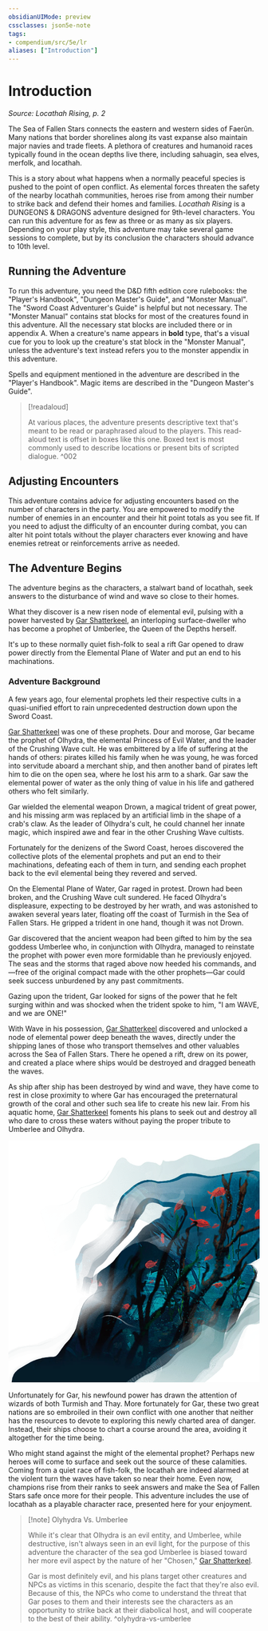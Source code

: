 ```yaml
---
obsidianUIMode: preview
cssclasses: json5e-note
tags:
- compendium/src/5e/lr
aliases: ["Introduction"]
---
```

# Introduction
*Source: Locathah Rising, p. 2* 

The Sea of Fallen Stars connects the eastern and western sides of Faerûn. Many nations that border shorelines along its vast expanse also maintain major navies and trade fleets. A plethora of creatures and humanoid races typically found in the ocean depths live there, including sahuagin, sea elves, merfolk, and locathah.

This is a story about what happens when a normally peaceful species is pushed to the point of open conflict. As elemental forces threaten the safety of the nearby locathah communities, heroes rise from among their number to strike back and defend their homes and families. *Locathah Rising* is a DUNGEONS & DRAGONS adventure designed for 9th-level characters. You can run this adventure for as few as three or as many as six players. Depending on your play style, this adventure may take several game sessions to complete, but by its conclusion the characters should advance to 10th level.

## Running the Adventure

To run this adventure, you need the D&D fifth edition core rulebooks: the "Player's Handbook", "Dungeon Master's Guide", and "Monster Manual". The "Sword Coast Adventurer's Guide" is helpful but not necessary. The "Monster Manual" contains stat blocks for most of the creatures found in this adventure. All the necessary stat blocks are included there or in appendix A. When a creature's name appears in **bold** type, that's a visual cue for you to look up the creature's stat block in the "Monster Manual", unless the adventure's text instead refers you to the monster appendix in this adventure.

Spells and equipment mentioned in the adventure are described in the "Player's Handbook". Magic items are described in the "Dungeon Master's Guide".

> [!readaloud] 
> 
> At various places, the adventure presents descriptive text that's meant to be read or paraphrased aloud to the players. This read-aloud text is offset in boxes like this one. Boxed text is most commonly used to describe locations or present bits of scripted dialogue.
^002

## Adjusting Encounters

This adventure contains advice for adjusting encounters based on the number of characters in the party. You are empowered to modify the number of enemies in an encounter and their hit point totals as you see fit. If you need to adjust the difficulty of an encounter during combat, you can alter hit point totals without the player characters ever knowing and have enemies retreat or reinforcements arrive as needed.

## The Adventure Begins

The adventure begins as the characters, a stalwart band of locathah, seek answers to the disturbance of wind and wave so close to their homes.

What they discover is a new risen node of elemental evil, pulsing with a power harvested by [Gar Shatterkeel](Mechanics/bestiary/npc/gar-shatterkeel-lr.md), an interloping surface-dweller who has become a prophet of Umberlee, the Queen of the Depths herself.

It's up to these normally quiet fish-folk to seal a rift Gar opened to draw power directly from the Elemental Plane of Water and put an end to his machinations.

### Adventure Background

A few years ago, four elemental prophets led their respective cults in a quasi-unified effort to rain unprecedented destruction down upon the Sword Coast.

[Gar Shatterkeel](Mechanics/bestiary/npc/gar-shatterkeel-lr.md) was one of these prophets. Dour and morose, Gar became the prophet of Olhydra, the elemental Princess of Evil Water, and the leader of the Crushing Wave cult. He was embittered by a life of suffering at the hands of others: pirates killed his family when he was young, he was forced into servitude aboard a merchant ship, and then another band of pirates left him to die on the open sea, where he lost his arm to a shark. Gar saw the elemental power of water as the only thing of value in his life and gathered others who felt similarly.

Gar wielded the elemental weapon Drown, a magical trident of great power, and his missing arm was replaced by an artificial limb in the shape of a crab's claw. As the leader of Olhydra's cult, he could channel her innate magic, which inspired awe and fear in the other Crushing Wave cultists.

Fortunately for the denizens of the Sword Coast, heroes discovered the collective plots of the elemental prophets and put an end to their machinations, defeating each of them in turn, and sending each prophet back to the evil elemental being they revered and served.

On the Elemental Plane of Water, Gar raged in protest. Drown had been broken, and the Crushing Wave cult sundered. He faced Olhydra's displeasure, expecting to be destroyed by her wrath, and was astonished to awaken several years later, floating off the coast of Turmish in the Sea of Fallen Stars. He gripped a trident in one hand, though it was not Drown.

Gar discovered that the ancient weapon had been gifted to him by the sea goddess Umberlee who, in conjunction with Olhydra, managed to reinstate the prophet with power even more formidable than he previously enjoyed. The seas and the storms that raged above now heeded his commands, and—free of the original compact made with the other prophets—Gar could seek success unburdened by any past commitments.

Gazing upon the trident, Gar looked for signs of the power that he felt surging within and was shocked when the trident spoke to him, "I am WAVE, and we are ONE!"

With Wave in his possession, [Gar Shatterkeel](Mechanics/bestiary/npc/gar-shatterkeel-lr.md) discovered and unlocked a node of elemental power deep beneath the waves, directly under the shipping lanes of those who transport themselves and other valuables across the Sea of Fallen Stars. There he opened a rift, drew on its power, and created a place where ships would be destroyed and dragged beneath the waves.

As ship after ship has been destroyed by wind and wave, they have come to rest in close proximity to where Gar has encouraged the preternatural growth of the coral and other such sea life to create his new lair. From his aquatic home, [Gar Shatterkeel](Mechanics/bestiary/npc/gar-shatterkeel-lr.md) foments his plans to seek out and destroy all who dare to cross these waters without paying the proper tribute to Umberlee and Olhydra.

![](https://raw.githubusercontent.com/5etools-mirror-3/5etools-img/main/adventure/LR/000-caylz-lr-001-flip.webp#center)

Unfortunately for Gar, his newfound power has drawn the attention of wizards of both Turmish and Thay. More fortunately for Gar, these two great nations are so embroiled in their own conflict with one another that neither has the resources to devote to exploring this newly charted area of danger. Instead, their ships choose to chart a course around the area, avoiding it altogether for the time being.

Who might stand against the might of the elemental prophet? Perhaps new heroes will come to surface and seek out the source of these calamities. Coming from a quiet race of fish-folk, the locathah are indeed alarmed at the violent turn the waves have taken so near their home. Even now, champions rise from their ranks to seek answers and make the Sea of Fallen Stars safe once more for their people. This adventure includes the use of locathah as a playable character race, presented here for your enjoyment.

> [!note] Olyhydra Vs. Umberlee
> 
> While it's clear that Olhydra is an evil entity, and Umberlee, while destructive, isn't always seen in an evil light, for the purpose of this adventure the character of the sea god Umberlee is biased toward her more evil aspect by the nature of her "Chosen," [Gar Shatterkeel](Mechanics/bestiary/npc/gar-shatterkeel-lr.md).
> 
> Gar is most definitely evil, and his plans target other creatures and NPCs as victims in this scenario, despite the fact that they're also evil. Because of this, the NPCs who come to understand the threat that Gar poses to them and their interests see the characters as an opportunity to strike back at their diabolical host, and will cooperate to the best of their ability.
^olyhydra-vs-umberlee